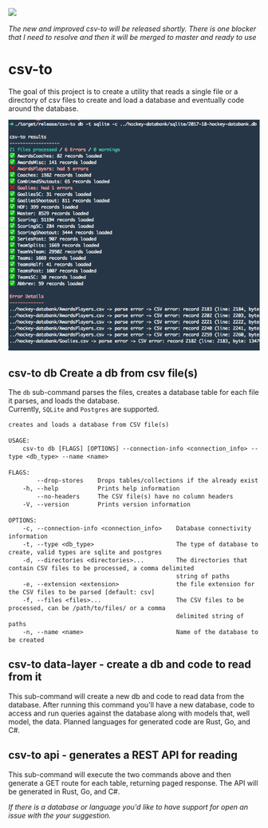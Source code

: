 [![](https://circleci.com/gh/rippinrobr/csv-to/tree/csv-to-db.svg?style=svg)](https://circleci.com/gh/rippinrobr/csv-to)

_The new and improved csv-to will be released shortly.  There is one blocker that I need to resolve and then it will be 
merged to master and ready to use_

# csv-to
The goal of this project is to create a utility that reads a single file or a directory of csv files to create and load 
a database and eventually code around the database.

![Image of the results of csv-to db call][screen-shot]
## csv-to db  Create a db from csv file(s)
The `db` sub-command parses the files, creates a database table for each file it parses, and loads the database.  
Currently, `SQLite` and `Postgres` are supported.

```
creates and loads a database from CSV file(s)

USAGE:
    csv-to db [FLAGS] [OPTIONS] --connection-info <connection_info> --type <db_type> --name <name>

FLAGS:
        --drop-stores    Drops tables/collections if the already exist
    -h, --help           Prints help information
        --no-headers     The CSV file(s) have no column headers
    -V, --version        Prints version information

OPTIONS:
    -c, --connection-info <connection_info>    Database connectivity information
    -t, --type <db_type>                       The type of database to create, valid types are sqlite and postgres
    -d, --directories <directories>...         The directories that contain CSV files to be processed, a comma delimited
                                               string of paths
    -e, --extension <extension>                the file extension for the CSV files to be parsed [default: csv]
    -f, --files <files>...                     The CSV files to be processed, can be /path/to/files/ or a comma
                                               delimited string of paths
    -n, --name <name>                          Name of the database to be created
```

## csv-to data-layer - create a db and code to read from it
This sub-command will create a new db and code to read data from the database.  After running this command you'll have a
new database, code to access and run queries against the database along with models that, well model, the data.  Planned
languages for generated code are Rust, Go, and C#.

## csv-to api - generates a REST API for reading 
This sub-command will execute the two commands above and then generate a GET route for each table, returning paged 
response.  The API will be generated in Rust, Go, and C#.

_If there is a database or language you'd like to have support for open an issue with the your suggestion._
 

[screen-shot]: https://github.com/rippinrobr/csv-to/raw/master/assets/csv-to-db-results.png

